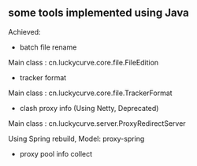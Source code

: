 ## some tools implemented using Java

Achieved:

* batch file rename

Main class : cn.luckycurve.core.file.FileEdition

* tracker format

Main class : cn.luckycurve.core.file.TrackerFormat

* clash proxy info (Using Netty, Deprecated)

Main class : cn.luckycurve.server.ProxyRedirectServer

Using Spring rebuild, Model: proxy-spring

* proxy pool info collect

